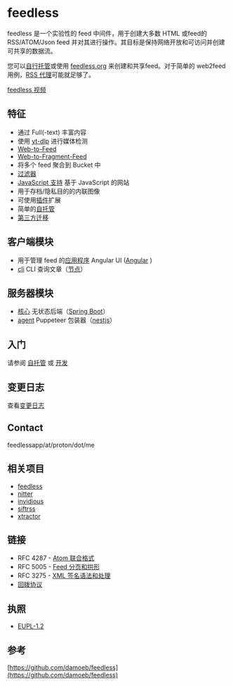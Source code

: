 # feedless 
feedless 是一个实验性的 feed 中间件，用于创建大多数 HTML 或feed的 RSS/ATOM/Json feed 并对其进行操作。其目标是保持网络开放和可访问并创建可共享的数据流。

您可以[自行托管](https://github.com/damoeb/feedless/blob/master/docs/self-hosting.md)或使用 [feedless.org](https://feedless.org/) 来创建和共享feed。对于简单的 web2feed 用例，[RSS 代理](https://github.com/damoeb/rss-proxy)可能就足够了。

[feedless 视频](https://www.youtube.com/watch?v=PolMYwBVmzc)
## 特征
- 通过 Full(-text) 丰富内容
- 使用 [yt-dlp](https://github.com/yt-dlp) 进行媒体检测
- [Web-to-Feed](https://github.com/damoeb/feedless/blob/master/docs/web-to-feed.md)
- [Web-to-Fragment-Feed](https://github.com/damoeb/feedless/blob/master/docs/web-to-fragment-feed.md)
- 将多个 feed 聚合到 Bucket 中
- [过滤器](https://github.com/damoeb/feedless/blob/master/docs/filters.md)
- [JavaScript 支持](https://github.com/damoeb/feedless/blob/master/packages/agent/README.md) 基于 JavaScript 的网站
- 用于存档/隐私目的的内联图像
- 可使用[插件](https://github.com/damoeb/feedless/blob/master/docs/plugins.md)扩展
- 简单的[自托管](https://github.com/damoeb/feedless/blob/master/docs/self-hosting.md)
- [第三方迁移](https://github.com/damoeb/feedless/blob/master/docs/third-party-migration.md)

## 客户端模块
- 用于管理 feed 的[应用程序](https://github.com/damoeb/feedless/blob/master/packages/app-web/README.md) Angular UI ([Angular](https://github.com/damoeb/feedless/blob/master/angular.io) )
- [cli](https://github.com/damoeb/feedless/blob/master/packages/app-cli/README.md) CLI 查询文章（[节点](https://nodejs.org/)）

## 服务器模块
- [核心](https://github.com/damoeb/feedless/blob/master/packages/server-core/README.md) 无状态后端（[Spring Boot](https://spring.io/projects/spring-boot/)）
- [agent](https://github.com/damoeb/feedless/blob/master/packages/agent/README.md) Puppeteer 包装器（[nestjs](https://nestjs.com/)）

## 入门
请参阅 [自托管](https://github.com/damoeb/feedless/blob/master/docs/self-hosting.md) 或 [开发](https://github.com/damoeb/feedless/blob/master/docs/development.md)
## 变更日志
查看[变更日志](https://github.com/damoeb/feedless/blob/master/changelog.md)
## Contact
feedlessapp/at/proton/dot/me
## 相关项目
- [feedless](https://www.feedirss.com/)
- [nitter](https://github.com/zedeus/nitter)
- [invidious](https://github.com/iv-org/invidious)
- [siftrss](https://siftrss.com/)
- [xtractor](https://github.com/mohaps/xtractor)

## 链接
- RFC 4287 - [Atom 联合格式](https://github.com/damoeb/feedless/blob/master/docs/rfcs/RFC%204287%20The%20Atom%20Syndication%20Format.html)
- RFC 5005 - [Feed 分页和拱形](https://github.com/damoeb/feedless/blob/master/docs/rfcs/RFC%205005%20Feed%20Paging%20and%20Archiving.html)
- RFC 3275 - [XML 签名语法和处理](https://github.com/damoeb/feedless/blob/master/docs/rfcs/RFC%203275_%20(Extensible%20Markup%20Language)%20XML-Signature%20Syntax%20and%20Processing.html)
- [回拨协议](https://github.com/damoeb/feedless/blob/master/docs/rfcs/Pingback%201.0.html)

## 执照
- [EUPL-1.2](https://opensource.org/licenses/EUPL-1.2)

## 参考
[https://github.com/damoeb/feedless](https://github.com/damoeb/feedless)